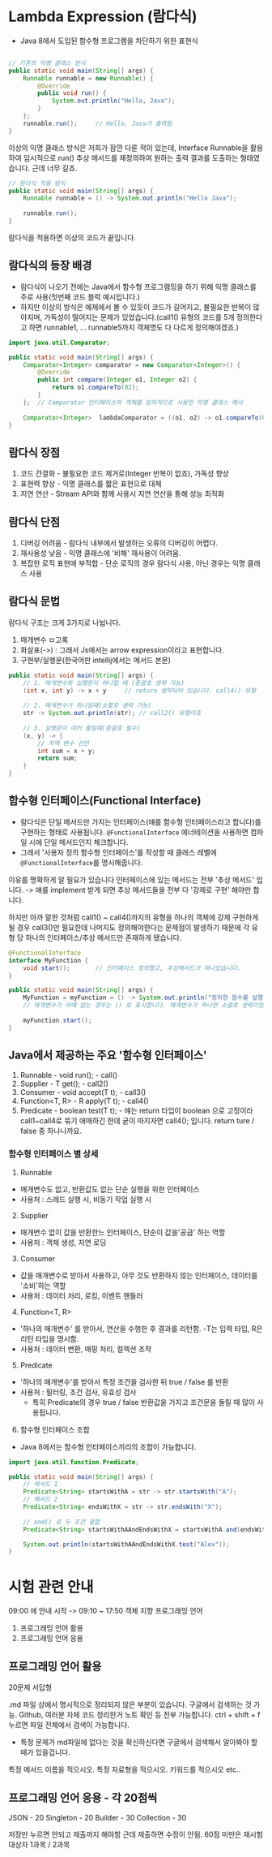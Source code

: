 # Lambda Expression (람다식)
- Java 8에서 도입된 함수형 프로그램을 차단하기 위한 표현식

```java

// 기존의 익명 클래스 방식
public static void main(String[] args) {
    Runnable runnable = new Runnable() {
        @Override
        public void run() {
            System.out.println("Hello, Java");
        }
    };
    runnable.run();     // Hello, Java가 출력됨
}
```

이상의 익명 클래스 방식은 저희가 잠깐 다룬 적이 있는데,
Interface Runnable을 활용하여 임시적으로 run() 추상 메서드를 재정의하여
원하는 출력 결과를 도출하는 형태였습니다. 근데 너무 길죠.

```java
// 람다식 적용 방식
public static void main(String[] args) {
    Runnable runnable = () -> System.out.println("Hello Java");
    
    runnable.run();
}
```
람다식을 적용하면 이상의 코드가 끝입니다.

## 람다식의 등장 배경
- 람다식이 나오기 전에는 Java에서 함수형 프로그램밍을 하기 위해 익명 클래스를
주로 사용(첫번째 코드 블럭 예시입니다.)
- 하지만 이상의 방식은 예제에서 볼 수 있듯이 코드가 길어지고, 불필요한 반복이 많아지며,
가독성이 떨어지는 문제가 있었습니다.(call1() 유형의 코드를 5개 정의한다고 하면 runnable1, ... runnable5까지
객체명도 다 다르게 정의해야겠죠.)

```java
import java.util.Comparator;

public static void main(String[] args) {
    Comparator<Integer> comparator = new Comparator<Integer>() {
        @Override
        public int compare(Integer o1, Integer o2) {
            return o1.compareTo(02);
        }
    };  // Comparator 인터페이스의 객체를 임의적으로 사용한 익명 클래스 예시
    
    Comparator<Integer>  lambdaComparator = ((o1, o2) -> o1.compareTo(02));
}
```
## 람다식 장점
1. 코드 간결화 - 불필요한 코드 제거로(Integer 반복이 없죠), 가독성 향상
2. 표현력 향상 - 익명 클래스를 짧은 표현으로 대체
3. 지연 연산 - Stream API와 함께 사용시 지연 연산을 통해 성능 최적화

## 람다식 단점
1. 디버깅 어려움 - 람다식 내부에서 발생하는 오류의 디버깅이 어렵다.
2. 재사용성 낮음 - 익명 클래스에 '비해' 재사용이 어려움.
3. 복잡한 로직 표현에 부적합 - 단순 로직의 경우 람다식 사용, 아닌 경우는 익명 클래스 사용

## 람다식 문법
람다식 구조는 크게 3가지로 나뉩니다.
1. 매개변수 ㅁ고록
2. 화살표(->) : 그래서 Js에서는 arrow expression이라고 표현합니다.
3. 구현부/실행문(한국어판 intellij에서는 메서드 본문)

```java
public static void main(String[] args) {
    // 1. 매개변수와 실행문이 하나일 때 (중괄호 생략 가능)
    (int x, int y) -> x + y     // return 생략되어 있습니다. call4() 유형
    
    // 2. 매개변수가 하나일때(소활호 생략 가능)
    str -> System.out.println(str); // call2() 유형이죠
    
    // 3. 실행문이 여러 줄일떄(중괄호 필수)
    (x, y) -> {
        // 지역 변수 선언
        int sum = x + y;
        return sum;
    }
}
```

## 함수형 인터페이스(Functional Interface)
- 람다식은 단일 메서드만 가지는 인터페이스(얘를 함수형 인터페이스라고 합니다)를 구현하는 형태로 사용됩니다.
`@FunctionalInterface` 에너테이션을 사용하면 컴파일 시에 단일 메서드인지 체크합니다.
- 그래서 '사용자 정의 함수형 인터페이스'를 작성할 때 클래스 레벨에 `@FunctionalInterface`를 명시해줍니다.

이유를 명확하게 알 필요가 있습니다
인터페이스에 있는 메서드는 전부 '추상 메서드' 입니다. -> 얘를 implement 받게 되면 추상 메서드들을 전부
다 '강제로 구현' 해야만 합니다.

하지만 아까 말한 것처럼 call1() ~ call4()까지의 유형을 하나의 객체에 강제 구현하게 될 경우 call3()만
필요한데 나머지도 정의해야한다는 문제점이 발생하기 때문에 각 유형 당 하나의 인터페이스/추상 메서드만
존재하게 됐습니다.

```java
@FunctionalInterface
interface MyFunction {
    void start();       // 인터페이스 정의했고, 추상메서드가 하나있습니다.
}

public static void main(String[] args) {
    MyFunction = myFunction = () -> System.out.println("정의한 함수를 실행합니다.");
    // 매개변수가 아예 없는 경우는 () 로 표시합니다. 매개변수가 하나면 소괄호 생략이었습니다.
    
    myFunction.start();
}
```

## Java에서 제공하는 주요 '함수형 인터페이스'
1. Runnable - void run();    - call()
2. Supplier - T get(); - call2()
3. Consumer - void accept(T t); - call3()
4. Function<T, R> - R apply(T t); - call4()
5. Predicate - boolean test(T t); - 얘는 return 타입이 boolean 으로 고정이라 call1~call4로
묶기 애매하긴 한데 굳이 따지자면 call4(); 입니다. return ture / false 중 하나니까요.

### 함수형 인터페이스 별 상세
1. Runnable
- 매개변수도 없고, 반환값도 없는 단순 실행을 위한 인터페이스
- 사용처 : 스레드 실행 시, 비동기 작업 실행 시
2. Supplier
- 매개변수 없이 값을 반환한느 인터페이스, 단순이 값을'공급' 하는 역할
- 사용처 : 객체 생성, 지연 로딩
3. Consumer
- 값을 매개변수로 받아서 사용하고, 아무 것도 반환하지 않는 인터페이스, 데이터를 '소비'하는 역할
- 사용처 : 데이터 처리, 로킹, 이벤트 핸들러
4. Function<T, R>
- '하나의 매개변수' 를 받아서, 연산을 수행한 후 결과를 리턴함.
    -T는 입력 타입, R은 리턴 타입을 명시함.
- 사용처 :  데이터 변환, 매핑 처리, 컬렉션 조작
5. Predicate
- '하나의 매개변수'를 받아서 특정 조건을 검사한 뒤 true / false 를 반환
- 사용처 : 필터링, 조건 검사, 유효성 검사
  - 특히 Predicate의 경우 true / false 반환값을 가지고 조건문을 돌릴 때 많이 사용됩니다.
6. 함수형 인터페이스 조합
- Java 8에서는 함수형 인터페이스끼리의 조합이 가능합니다.

```java
import java.util.function.Predicate;

public static void main(String[] args) {
    // 메서드 1
    Predicate<String> startsWithA = str -> str.startsWith("A");
    // 메서드 2
    Predicate<String> endsWithX = str -> str.endsWith("X");
    
    // and() 로 두 조건 결합
    Predicate<String> startsWithAAndEndsWithX = startsWithA.and(endsWithX);

    System.out.println(startsWithAAndEndsWithX.test("Alex"));
}
```

# 시험 관련 안내
09:00 에 안내 시작 -> 09:10 ~ 17:50
객체 지향 프로그래밍 언어
1. 프로그래밍 언어 활용
2. 프로그래밍 언어 응용

## 프로그래밍 언어 활용
20문제 서답형

.md 파일 상에서 명시적으로 정리되지 않은 부분이 있습니다.
구글에서 검색하는 것 가능.
Github, 여러분 자체 코드 정리한거 노트 확인 등 전부 가능합니다.
ctrl + shift + f 누르면 파일 전체에서 검색이 가능합니다.

- 특정 문제가 md파일에 없다는 것을 확신하신다면 구글에서 검색해서 알아봐야 할 때가 있을겁니다.

특정 메서드 이름을 적으시오.
특정 자료형을 적으시오.
키워드를 적으시오 etc..

## 프로그래밍 언어 응용 -  각 20점씩
JSON            - 20
Singleton       - 20
Builder         - 30
Collection      - 30

저장만 누르면 안되고 제출까지 해야함
근데 제출하면 수정이 안됨.
60점 미만은 재시험 대상자 
1과목 / 2과목